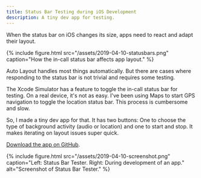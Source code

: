 ```yaml
---
title: Status Bar Testing during iOS Development
description: A tiny dev app for testing.
---
```


When the status bar on iOS changes its size, apps need to react and adapt their layout. 

 <!--more-->

{% include figure.html src="/assets/2019-04-10-statusbars.png" caption="How the in-call status bar affects app layout." %}

Auto Layout handles most things automatically. But there are cases where responding to the status bar is not trivial and requires some testing.

The Xcode Simulator has a feature to toggle the in-call status bar for testing. On a real device, it's not as easy. I've been using Maps to start GPS navigation to toggle the location status bar. This process is cumbersome and slow.

So, I made a tiny dev app for that. It has two buttons: One to choose the type of background activity (audio or location) and one to start and stop. It makes iterating on layout issues super quick.

[Download the app on GitHub](https://github.com/arthurhammer/StatusBarTester).

{% include figure.html src="/assets/2019-04-10-screenshot.png" caption="Left: Status Bar Tester. Right: During development of an app." alt="Screenshot of Status Bar Tester." %}
